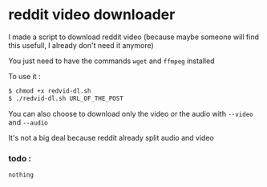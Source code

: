# reddit video downloader

I made a script to download reddit video (because maybe someone will find this usefull, I already don't need it anymore)

You just need to have the commands `wget` and `ffmpeg` installed

To use it :
```sh
$ chmod +x redvid-dl.sh
$ ./redvid-dl.sh URL_OF_THE_POST
```

You can also choose to download only the video or the audio with `--video` and `--audio`

It's not a big deal because reddit already split audio and video

### todo :
```
nothing
```
